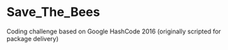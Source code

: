# Save_The_Bees
Coding challenge based on Google HashCode 2016 (originally scripted for package delivery)

